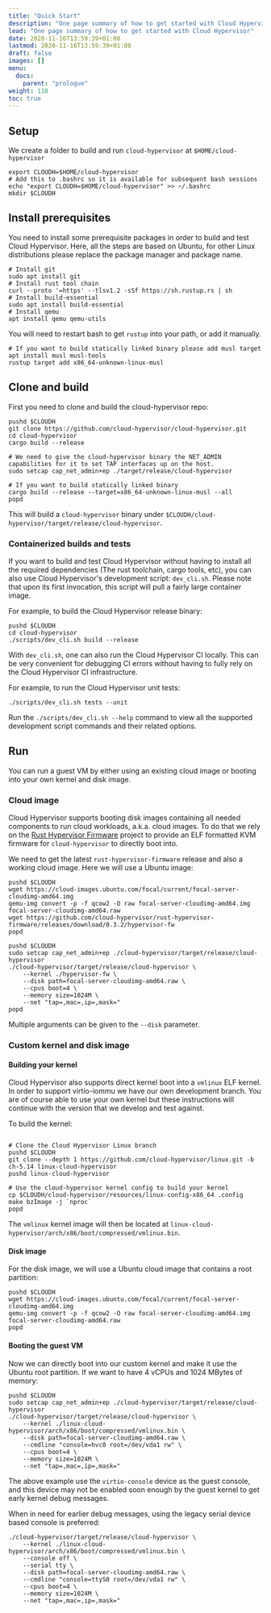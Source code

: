 ```yaml
---
title: "Quick Start"
description: "One page summary of how to get started with Cloud Hypervisor"
lead: "One page summary of how to get started with Cloud Hypervisor"
date: 2020-11-16T13:59:39+01:00
lastmod: 2020-11-16T13:59:39+01:00
draft: false
images: []
menu:
  docs:
    parent: "prologue"
weight: 110
toc: true
---
```


## Setup

We create a folder to build and run `cloud-hypervisor` at `$HOME/cloud-hypervisor`

```shell
export CLOUDH=$HOME/cloud-hypervisor
# Add this to .bashrc so it is available for subsequent bash sessions
echo "export CLOUDH=$HOME/cloud-hypervisor" >> ~/.bashrc
mkdir $CLOUDH
```

## Install prerequisites

You need to install some prerequisite packages in order to build and test Cloud Hypervisor.
Here, all the steps are based on Ubuntu, for other Linux distributions please replace the
package manager and package name.

```shell
# Install git
sudo apt install git
# Install rust tool chain
curl --proto '=https' --tlsv1.2 -sSf https://sh.rustup.rs | sh
# Install build-essential
sudo apt install build-essential
# Install qemu
apt install qemu qemu-utils
```

You will need to restart bash to get `rustup` into your path, or add it manually.

```shell
# If you want to build statically linked binary please add musl target
apt install musl musl-tools
rustup target add x86_64-unknown-linux-musl
```

## Clone and build

First you need to clone and build the cloud-hypervisor repo:

```shell
pushd $CLOUDH
git clone https://github.com/cloud-hypervisor/cloud-hypervisor.git
cd cloud-hypervisor
cargo build --release

# We need to give the cloud-hypervisor binary the NET_ADMIN capabilities for it to set TAP interfaces up on the host.
sudo setcap cap_net_admin+ep ./target/release/cloud-hypervisor

# If you want to build statically linked binary
cargo build --release --target=x86_64-unknown-linux-musl --all
popd
```

This will build a `cloud-hypervisor` binary under `$CLOUDH/cloud-hypervisor/target/release/cloud-hypervisor`.

### Containerized builds and tests

If you want to build and test Cloud Hypervisor without having to install all the
required dependencies (The rust toolchain, cargo tools, etc), you can also use
Cloud Hypervisor's development script: `dev_cli.sh`. Please note that upon its
first invocation, this script will pull a fairly large container image.

For example, to build the Cloud Hypervisor release binary:

```shell
pushd $CLOUDH
cd cloud-hypervisor
./scripts/dev_cli.sh build --release
```

With `dev_cli.sh`, one can also run the Cloud Hypervisor CI locally. This can be
very convenient for debugging CI errors without having to fully rely on the
Cloud Hypervisor CI infrastructure.

For example, to run the Cloud Hypervisor unit tests:

```shell
./scripts/dev_cli.sh tests --unit
```

Run the `./scripts/dev_cli.sh --help` command to view all the supported
development script commands and their related options.

## Run

You can run a guest VM by either using an existing cloud image or booting into your own kernel and disk image.

### Cloud image

Cloud Hypervisor supports booting disk images containing all needed
components to run cloud workloads, a.k.a. cloud images. To do that we rely on
the [Rust Hypervisor
Firmware](https://github.com/cloud-hypervisor/rust-hypervisor-firmware) project to provide
an ELF
formatted KVM firmware for `cloud-hypervisor` to directly boot into.

We need to get the latest `rust-hypervisor-firmware` release and also a working cloud image. Here we will use a Ubuntu image:

```shell
pushd $CLOUDH
wget https://cloud-images.ubuntu.com/focal/current/focal-server-cloudimg-amd64.img
qemu-img convert -p -f qcow2 -O raw focal-server-cloudimg-amd64.img focal-server-cloudimg-amd64.raw
wget https://github.com/cloud-hypervisor/rust-hypervisor-firmware/releases/download/0.3.2/hypervisor-fw
popd
```

```shell
pushd $CLOUDH
sudo setcap cap_net_admin+ep ./cloud-hypervisor/target/release/cloud-hypervisor
./cloud-hypervisor/target/release/cloud-hypervisor \
	--kernel ./hypervisor-fw \
	--disk path=focal-server-cloudimg-amd64.raw \
	--cpus boot=4 \
	--memory size=1024M \
	--net "tap=,mac=,ip=,mask="
popd
```

Multiple arguments can be given to the `--disk` parameter.

### Custom kernel and disk image

#### Building your kernel

Cloud Hypervisor also supports direct kernel boot into a `vmlinux` ELF kernel. In order to support virtio-iommu we have our own development branch. You are of course able to use your own kernel but these instructions will continue with the version that we develop and test against.

To build the kernel:

```shell

# Clone the Cloud Hypervisor Linux branch
pushd $CLOUDH
git clone --depth 1 https://github.com/cloud-hypervisor/linux.git -b ch-5.14 linux-cloud-hypervisor
pushd linux-cloud-hypervisor

# Use the cloud-hypervisor kernel config to build your kernel
cp $CLOUDH/cloud-hypervisor/resources/linux-config-x86_64 .config
make bzImage -j `nproc`
popd
```

The `vmlinux` kernel image will then be located at `linux-cloud-hypervisor/arch/x86/boot/compressed/vmlinux.bin`.

#### Disk image

For the disk image, we will use a Ubuntu cloud image that contains a root partition:

```shell
pushd $CLOUDH
wget https://cloud-images.ubuntu.com/focal/current/focal-server-cloudimg-amd64.img
qemu-img convert -p -f qcow2 -O raw focal-server-cloudimg-amd64.img focal-server-cloudimg-amd64.raw
popd
```

#### Booting the guest VM

Now we can directly boot into our custom kernel and make it use the Ubuntu root partition.
If we want to have 4 vCPUs and 1024 MBytes of memory:

```shell
pushd $CLOUDH
sudo setcap cap_net_admin+ep ./cloud-hypervisor/target/release/cloud-hypervisor
./cloud-hypervisor/target/release/cloud-hypervisor \
	--kernel ./linux-cloud-hypervisor/arch/x86/boot/compressed/vmlinux.bin \
	--disk path=focal-server-cloudimg-amd64.raw \
	--cmdline "console=hvc0 root=/dev/vda1 rw" \
	--cpus boot=4 \
	--memory size=1024M \
	--net "tap=,mac=,ip=,mask="
```

The above example use the `virtio-console` device as the guest console, and this
device may not be enabled soon enough by the guest kernel to get early kernel
debug messages.

When in need for earlier debug messages, using the legacy serial device based
console is preferred:

```
./cloud-hypervisor/target/release/cloud-hypervisor \
	--kernel ./linux-cloud-hypervisor/arch/x86/boot/compressed/vmlinux.bin \
	--console off \
	--serial tty \
	--disk path=focal-server-cloudimg-amd64.raw \
	--cmdline "console=ttyS0 root=/dev/vda1 rw" \
	--cpus boot=4 \
	--memory size=1024M \
	--net "tap=,mac=,ip=,mask="
```
